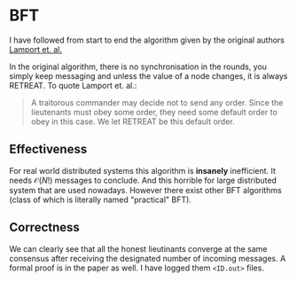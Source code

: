 # BFT

I have followed from start to end the algorithm given by the original authors [Lamport et. al.](https://lamport.azurewebsites.net/pubs/byz.pdf)

In the original algorithm, there is no synchronisation in the rounds, you simply keep messaging and unless the value of a node changes, it is always RETREAT. To quote Lamport et. al.:
> A traitorous commander may decide not to send any order. Since the lieutenants must obey some order, they need some default order to obey in this case. We let RETREAT be this default order.

## Effectiveness

For real world distributed systems this algorithm is **insanely** inefficient. It needs $\mathcal{O}(N!)$ messages to conclude. And this horrible for large distributed system that are used nowadays. However there exist other BFT algorithms (class of which is literally named "practical" BFT).

## Correctness

We can clearly see that all the honest lieutinants converge at the same consensus after receiving the designated number of incoming messages. A formal proof is in the paper as well. I have logged them `<ID.out>` files.
